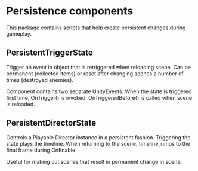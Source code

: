 # Persistence components

This package contains scripts that help create persistent changes during gameplay.

## PersistentTriggerState

Trigger an event in object that is retriggered when reloading scene. Can be permanent (collected items) or reset after
changing scenes a number of times (destroyed enemies).

Component contains two separate UnityEvents. When the state is triggered first time, OnTrigger() is invoked.
OnTriggeredBefore() is called when scene is reloaded.

## PersistentDirectorState

Controls a Playable Director instance in a persistent fashion. Triggering the state plays the timeline.
When returning to the scene, timeline jumps to the final frame during OnEnable.

Useful for making cut scenes that result in permanent change in scene.